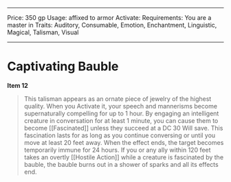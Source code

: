 
---
Price: 350 gp
Usage: affixed to armor
Activate: 
Requirements: You are a master in
Traits: Auditory, Consumable, Emotion, Enchantment, Linguistic, Magical, Talisman, Visual

---

# Captivating Bauble

**Item 12**

> This talisman appears as an ornate piece of jewelry of the highest quality. When you Activate it, your speech and mannerisms become supernaturally compelling for up to 1 hour. By engaging an intelligent creature in conversation for at least 1 minute, you can cause them to become [[Fascinated]] unless they succeed at a DC 30 Will save. This fascination lasts for as long as you continue conversing or until you move at least 20 feet away. When the effect ends, the target becomes temporarily immune for 24 hours. If you or any ally within 120 feet takes an overtly [[Hostile Action]] while a creature is fascinated by the bauble, the bauble burns out in a shower of sparks and all its effects end.
